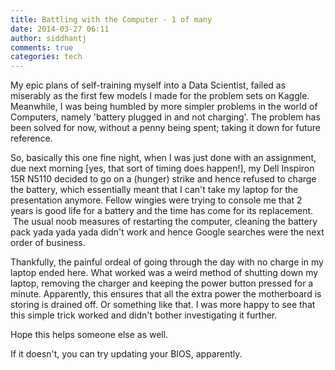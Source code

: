 ```yaml
---
title: Battling with the Computer - 1 of many
date: 2014-03-27 06:11
author: siddhantj
comments: true
categories: tech
---
```

My epic plans of self-training myself into a Data Scientist, failed as miserably as the first few models I made for the problem sets on Kaggle. Meanwhile, I was being humbled by more simpler problems in the world of Computers, namely 'battery plugged in and not charging'. The problem has been solved for now, without a penny being spent; taking it down for future reference.

So, basically this one fine night, when I was just done with an assignment, due next morning [yes, that sort of timing does happen!], my Dell Inspiron 15R N5110 decided to go on a (hunger) strike and hence refused to charge the battery, which essentially meant that I can't take my laptop for the presentation anymore. Fellow wingies were trying to console me that 2 years is good life for a battery and the time has come for its replacement.  The usual noob measures of restarting the computer, cleaning the battery pack yada yada yada didn't work and hence Google searches were the next order of business.

Thankfully, the painful ordeal of going through the day with no charge in my laptop ended here. What worked was a weird method of shutting down my laptop, removing the charger and keeping the power button pressed for a minute. Apparently, this ensures that all the extra power the motherboard is storing is drained off. Or something like that. I was more happy to see that this simple trick worked and didn't bother investigating it further.

Hope this helps someone else as well.

If it doesn't, you can try updating your BIOS, apparently.
